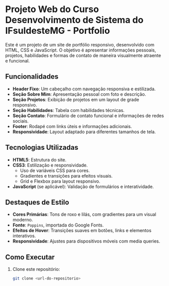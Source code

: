 
# Projeto Web do Curso Desenvolvimento de Sistema do IFsuldesteMG - Portfolio 

Este é um projeto de um site de portfólio responsivo, desenvolvido com HTML, CSS e JavaScript. O objetivo é apresentar informações pessoais, projetos, habilidades e formas de contato de maneira visualmente atraente e funcional.


## Funcionalidades

- **Header Fixo**: Um cabeçalho com navegação responsiva e estilizada.
- **Seção Sobre Mim**: Apresentação pessoal com foto e descrição.
- **Seção Projetos**: Exibição de projetos em um layout de grade responsivo.
- **Seção Habilidades**: Tabela com habilidades técnicas.
- **Seção Contato**: Formulário de contato funcional e informações de redes sociais.
- **Footer**: Rodapé com links úteis e informações adicionais.
- **Responsividade**: Layout adaptado para diferentes tamanhos de tela.

## Tecnologias Utilizadas

- **HTML5**: Estrutura do site.
- **CSS3**: Estilização e responsividade.
  - Uso de variáveis CSS para cores.
  - Gradientes e transições para efeitos visuais.
  - Grid e Flexbox para layout responsivo.
- **JavaScript** (se aplicável): Validação de formulários e interatividade.

## Destaques de Estilo

- **Cores Primárias**: Tons de roxo e lilás, com gradientes para um visual moderno.
- **Fonte**: `Poppins`, importada do Google Fonts.
- **Efeitos de Hover**: Transições suaves em botões, links e elementos interativos.
- **Responsividade**: Ajustes para dispositivos móveis com media queries.

## Como Executar

1. Clone este repositório:
   ```bash
   git clone <url-do-repositorio>
